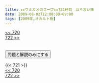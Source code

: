 ```yaml
---
title: ★★ウミガメのスープ★★721杯目　ほろ苦い味
date: 2009-08-02T12:00:00+09:00
tags: [2009年,オカルト板]
---
```

<div class="th_left"><a href="../720"><< 720</a></div>
<div class="th_right"><a href="../722">722 >></a></div>
<br><br>
<script src="../../js/cupsoup.js"></script>
<form>
<input type="button" value="問題と解説のみにする" onClick="toggleCupsoup()">
</form>
{{< 721 >}}
<div class="th_left"><a href="../720"><< 720</a></div>
<div class="th_right"><a href="../722">722 >></a></div>